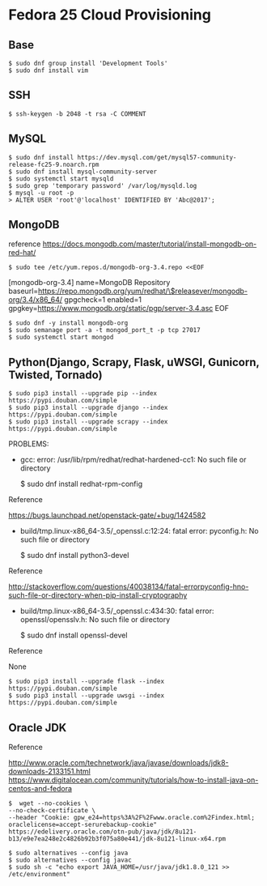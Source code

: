 # Fedora 25 Cloud Provisioning

## Base

    $ sudo dnf group install 'Development Tools'
    $ sudo dnf install vim

## SSH

    $ ssh-keygen -b 2048 -t rsa -C COMMENT

## MySQL

    $ sudo dnf install https://dev.mysql.com/get/mysql57-community-release-fc25-9.noarch.rpm
    $ sudo dnf install mysql-community-server
    $ sudo systemctl start mysqld
    $ sudo grep 'temporary password' /var/log/mysqld.log
    $ mysql -u root -p
    > ALTER USER 'root'@'localhost' IDENTIFIED BY 'Abc@2017';

## MongoDB

reference
https://docs.mongodb.com/master/tutorial/install-mongodb-on-red-hat/

    $ sudo tee /etc/yum.repos.d/mongodb-org-3.4.repo <<EOF
[mongodb-org-3.4]
name=MongoDB Repository
baseurl=https://repo.mongodb.org/yum/redhat/\$releasever/mongodb-org/3.4/x86_64/
gpgcheck=1
enabled=1
gpgkey=https://www.mongodb.org/static/pgp/server-3.4.asc
EOF

    $ sudo dnf -y install mongodb-org
    $ sudo semanage port -a -t mongod_port_t -p tcp 27017
    $ sudo systemctl start mongod

## Python(Django, Scrapy, Flask, uWSGI, Gunicorn, Twisted, Tornado)

    $ sudo pip3 install --upgrade pip --index https://pypi.douban.com/simple
    $ sudo pip3 install --upgrade django --index https://pypi.douban.com/simple
    $ sudo pip3 install --upgrade scrapy --index https://pypi.douban.com/simple

PROBLEMS:

* gcc: error: /usr/lib/rpm/redhat/redhat-hardened-cc1: No such file or directory

    $ sudo dnf install redhat-rpm-config

Reference

https://bugs.launchpad.net/openstack-gate/+bug/1424582

* build/tmp.linux-x86_64-3.5/_openssl.c:12:24: fatal error: pyconfig.h: No such file or directory

    $ sudo dnf install python3-devel

Reference

http://stackoverflow.com/questions/40038134/fatal-errorpyconfig-hno-such-file-or-directory-when-pip-install-cryptography

* build/tmp.linux-x86_64-3.5/_openssl.c:434:30: fatal error: openssl/opensslv.h: No such file or directory

    $ sudo dnf install openssl-devel

Reference

None
    
    $ sudo pip3 install --upgrade flask --index https://pypi.douban.com/simple
    $ sudo pip3 install --upgrade uwsgi --index https://pypi.douban.com/simple

## Oracle JDK

Reference

http://www.oracle.com/technetwork/java/javase/downloads/jdk8-downloads-2133151.html
https://www.digitalocean.com/community/tutorials/how-to-install-java-on-centos-and-fedora

    $  wget --no-cookies \
    --no-check-certificate \
    --header "Cookie: gpw_e24=https%3A%2F%2Fwww.oracle.com%2Findex.html; oraclelicense=accept-serurebackup-cookie" https://edelivery.oracle.com/otn-pub/java/jdk/8u121-b13/e9e7ea248e2c4826b92b3f075a80e441/jdk-8u121-linux-x64.rpm

    $ sudo alternatives --config java
    $ sudo alternatives --config javac
    $ sudo sh -c "echo export JAVA_HOME=/usr/java/jdk1.8.0_121 >> /etc/environment"
